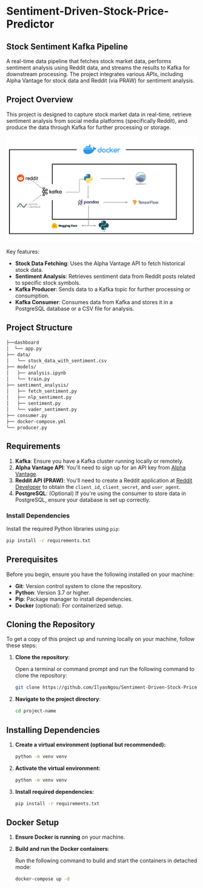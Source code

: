 # Sentiment-Driven-Stock-Price-Predictor

## Stock Sentiment Kafka Pipeline

A real-time data pipeline that fetches stock market data, performs sentiment analysis using Reddit data, and streams the results to Kafka for downstream processing. The project integrates various APIs, including Alpha Vantage for stock data and Reddit (via PRAW) for sentiment analysis.

## Project Overview

This project is designed to capture stock market data in real-time, retrieve sentiment analysis from social media platforms (specifically Reddit), and produce the data through Kafka for further processing or storage.

<img src="overview.png" alt="Project Flow Diagram" width="600" />


Key features:
- **Stock Data Fetching**: Uses the Alpha Vantage API to fetch historical stock data.
- **Sentiment Analysis**: Retrieves sentiment data from Reddit posts related to specific stock symbols.
- **Kafka Producer**: Sends data to a Kafka topic for further processing or consumption.
- **Kafka Consumer**: Consumes data from Kafka and stores it in a PostgreSQL database or a CSV file for analysis.

## Project Structure
```
├──dashboard
│  └── app.py
├── data/
│   └── stock_data_with_sentiment.csv
├── models/
│   ├── analysis.ipynb
│   └── train.py
├── sentiment_analysis/
│   ├── fetch_sentiment.py
│   ├── nlp_sentiment.py
│   ├── sentiment.py
│   └── vader_sentiment.py
├── consumer.py
├── docker-compose.yml
└── producer.py
```

## Requirements

1. **Kafka**: Ensure you have a Kafka cluster running locally or remotely.
2. **Alpha Vantage API**: You'll need to sign up for an API key from [Alpha Vantage](https://www.alphavantage.co/).
3. **Reddit API (PRAW)**: You'll need to create a Reddit application at [Reddit Developer](https://www.reddit.com/prefs/apps) to obtain the `client_id`, `client_secret`, and `user_agent`.
4. **PostgreSQL**: (Optional) If you're using the consumer to store data in PostgreSQL, ensure your database is set up correctly.

### Install Dependencies

Install the required Python libraries using `pip`:

```bash
pip install -r requirements.txt
```
## Prerequisites

Before you begin, ensure you have the following installed on your machine:

- **Git**: Version control system to clone the repository.
- **Python**: Version 3.7 or higher.
- **Pip**: Package manager to install dependencies.
- **Docker** (optional): For containerized setup.
  
## Cloning the Repository

 To get a copy of this project up and running locally on your machine, follow these steps:

  1. **Clone the repository**:

      Open a terminal or command prompt and run the following command to clone the repository:
    
       ```bash
       git clone https://github.com/IlyasNgou/Sentiment-Driven-Stock-Price-Predictor.git
       ```

   2. **Navigate to the project directory**:

       ```bash
       cd project-name
       ```
  ## Installing Dependencies 

  1. **Create a virtual environment (optional but recommended):**
      ```bash
      python -m venv venv
      ```
  2. **Activate the virtual environment:**
      ```bash
      python -m venv venv
      ```
  3. **Install required dependencies:**
      ```bash
      pip install -r requirements.txt
      ```
   ## Docker Setup 

   1. **Ensure Docker is running** on your machine.

  2. **Build and run the Docker containers**:
  
     Run the following command to build and start the containers in detached mode:
  
     ```bash
     docker-compose up -d
     ```

